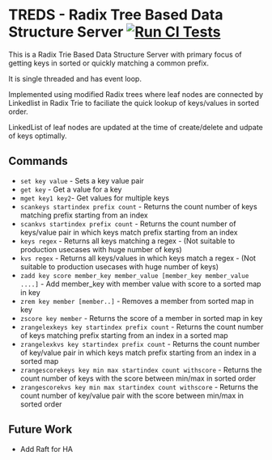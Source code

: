 # TREDS - Radix Tree Based Data Structure Server  [![Run CI Tests](https://github.com/absolutelightning/treds/actions/workflows/go.yml/badge.svg)](https://github.com/absolutelightning/treds/actions/workflows/go.yml)

This is a Radix Trie Based Data Structure Server with primary focus of getting keys in sorted or quickly matching a common prefix.

It is single threaded and has event loop.

Implemented using modified Radix trees where leaf nodes are connected by Linkedlist in Radix Trie to faciliate the quick lookup of keys/values in sorted order.

LinkedList of leaf nodes are updated at the time of create/delete and udpate of keys optimally.

## Commands 
* `set key value` - Sets a key value pair
* `get key` - Get a value for a key
* `mget key1 key2`- Get values for multiple keys
* `scankeys startindex prefix count` - Returns the count number of keys matching prefix starting from an index 
* `scankvs startindex prefix count` - Returns the count number of keys/value pair in which keys match prefix starting from an index
* `keys regex` - Returns all keys matching a regex - (Not suitable to production usecases with huge number of keys)
* `kvs regex` - Returns all keys/values in which keys match a regex - (Not suitable to production usecases with huge number of keys)
* `zadd key score member_key member_value [member_key member_value ....]` - Add member_key with member value with score to a sorted map in key
* `zrem key member [member..]` - Removes a member from sorted map in key
* `zscore key member` - Returns the score of a member in sorted map in key
* `zrangelexkeys key startindex prefix count` - Returns the count number of keys matching prefix starting from an index in a sorted map  
* `zrangelexkvs key startindex prefix count` - Returns the count number of key/value pair in which keys match prefix starting from an index in a sorted map
* `zrangescorekeys key min max startindex count withscore` - Returns the count number of keys with the score between min/max in sorted order 
* `zrangescorekvs key min max startindex count withscore` - Returns the count number of key/value pair with the score between min/max in sorted order

## Future Work
* Add Raft for HA
